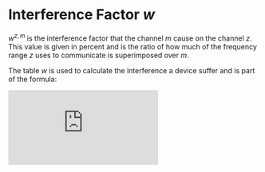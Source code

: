 # Interference Factor $w$

 $w^{z,m}$ is the interference factor that the channel $m$ cause on the channel $z$. This value is given in percent and is the ratio of how much of the frequency range $z$ uses to communicate is superimposed over $m$.

 The table $w$ is used to calculate the interference a device suffer and is part of the formula:

 ![equation](http://latex.codecogs.com/gif.latex?%5CLARGE%20I_%7Bi%2Cj%7D%5E%7Bz%2Cm%7D%20%3D%20%5Cfrac%7Bw%5E%7Bz%2Cm%7D%20%5Ctimes%20P_%7Bj%7D%5E%7Bm%7D%7D%7BPL%28d_%7Bi%2Cj%7D%29%7D)